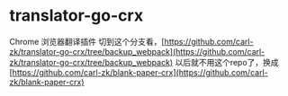 # translator-go-crx
Chrome 浏览器翻译插件
切到这个分支看，[https://github.com/carl-zk/translator-go-crx/tree/backup_webpack](https://github.com/carl-zk/translator-go-crx/tree/backup_webpack) 
以后就不用这个repo了，换成 [https://github.com/carl-zk/blank-paper-crx](https://github.com/carl-zk/blank-paper-crx)
